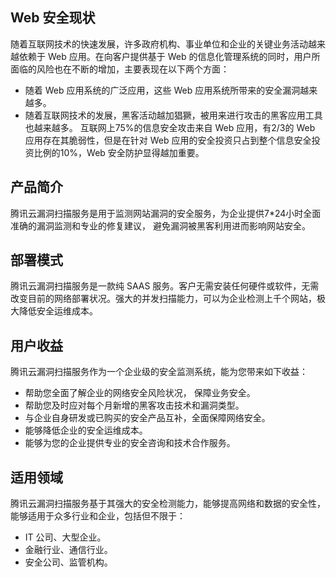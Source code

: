 ## Web 安全现状
随着互联网技术的快速发展，许多政府机构、事业单位和企业的关键业务活动越来越依赖于 Web 应用。在向客户提供基于 Web 的信息化管理系统的同时，用户所面临的风险也在不断的增加，主要表现在以下两个方面：
- 随着 Web 应用系统的广泛应用，这些 Web 应用系统所带来的安全漏洞越来越多。
- 随着互联网技术的发展，黑客活动越加猖獗，被用来进行攻击的黑客应用工具也越来越多。
互联网上75%的信息安全攻击来自 Web 应用，有2/3的 Web 应用存在其脆弱性，但是在针对 Web 应用的安全投资只占到整个信息安全投资比例的10%，Web 安全防护显得越加重要。

## 产品简介
腾讯云漏洞扫描服务是用于监测网站漏洞的安全服务，为企业提供7\*24小时全面准确的漏洞监测和专业的修复建议， 避免漏洞被黑客利用进而影响网站安全。

## 部署模式
腾讯云漏洞扫描服务是一款纯 SAAS 服务。客户无需安装任何硬件或软件，无需改变目前的网络部署状况。强大的并发扫描能力，可以为企业检测上千个网站，极大降低安全运维成本。

## 用户收益
腾讯云漏洞扫描服务作为一个企业级的安全监测系统，能为您带来如下收益：
- 帮助您全面了解企业的网络安全风险状况， 保障业务安全。
- 帮助您及时应对每个月新增的黑客攻击技术和漏洞类型。
- 与企业自身研发或已购买的安全产品互补，全面保障网络安全。
- 能够降低企业的安全运维成本。
- 能够为您的企业提供专业的安全咨询和技术合作服务。


## 适用领域
腾讯云漏洞扫描服务基于其强大的安全检测能力，能够提高网络和数据的安全性，能够适用于众多行业和企业，包括但不限于：
- IT 公司、大型企业。
- 金融行业、通信行业。
- 安全公司、监管机构。
